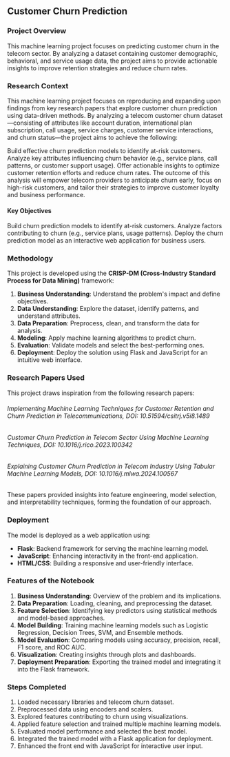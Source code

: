 ## Customer Churn Prediction

### Project Overview
This machine learning project focuses on predicting customer churn in the telecom sector. By analyzing a dataset containing customer demographic, behavioral, and service usage data, the project aims to provide actionable insights to improve retention strategies and reduce churn rates.

### Research Context
This machine learning project focuses on reproducing and expanding upon findings from key research papers that explore customer churn prediction using data-driven methods. By analyzing a telecom customer churn dataset—consisting of attributes like account duration, international plan subscription, call usage, service charges, customer service interactions, and churn status—the project aims to achieve the following:

Build effective churn prediction models to identify at-risk customers. Analyze key attributes influencing churn behavior (e.g., service plans, call patterns, or customer support usage). Offer actionable insights to optimize customer retention efforts and reduce churn rates. The outcome of this analysis will empower telecom providers to anticipate churn early, focus on high-risk customers, and tailor their strategies to improve customer loyalty and business performance.

#### Key Objectives
Build churn prediction models to identify at-risk customers.
Analyze factors contributing to churn (e.g., service plans, usage patterns).
Deploy the churn prediction model as an interactive web application for business users.


### Methodology
This project is developed using the **CRISP-DM (Cross-Industry Standard Process for Data Mining)** framework:
1. **Business Understanding**: Understand the problem's impact and define objectives.
2. **Data Understanding**: Explore the dataset, identify patterns, and understand attributes.
3. **Data Preparation**: Preprocess, clean, and transform the data for analysis.
4. **Modeling**: Apply machine learning algorithms to predict churn.
5. **Evaluation**: Validate models and select the best-performing ones.
6. **Deployment**: Deploy the solution using Flask and JavaScript for an intuitive web interface.

### Research Papers Used
This project draws inspiration from the following research papers:

###### Implementing Machine Learning Techniques for Customer Retention and Churn Prediction in Telecommunications, DOI: 10.51594/csitrj.v5i8.1489
###### Customer Churn Prediction in Telecom Sector Using Machine Learning Techniques, DOI: 10.1016/j.rico.2023.100342 
###### Explaining Customer Churn Prediction in Telecom Industry Using Tabular Machine Learning Models, DOI: 10.1016/j.mlwa.2024.100567

These papers provided insights into feature engineering, model selection, and interpretability techniques, forming the foundation of our approach.
### Deployment
The model is deployed as a web application using:
- **Flask**: Backend framework for serving the machine learning model.
- **JavaScript**: Enhancing interactivity in the front-end application.
- **HTML/CSS**: Building a responsive and user-friendly interface.

### Features of the Notebook
1. **Business Understanding**: Overview of the problem and its implications.
2. **Data Preparation**: Loading, cleaning, and preprocessing the dataset.
3. **Feature Selection**: Identifying key predictors using statistical methods and model-based approaches.
4. **Model Building**: Training machine learning models such as Logistic Regression, Decision Trees, SVM, and Ensemble methods.
5. **Model Evaluation**: Comparing models using accuracy, precision, recall, F1 score, and ROC AUC.
6. **Visualization**: Creating insights through plots and dashboards.
7. **Deployment Preparation**: Exporting the trained model and integrating it into the Flask framework.

### Steps Completed
1. Loaded necessary libraries and telecom churn dataset.
2. Preprocessed data using encoders and scalers.
3. Explored features contributing to churn using visualizations.
4. Applied feature selection and trained multiple machine learning models.
5. Evaluated model performance and selected the best model.
6. Integrated the trained model with a Flask application for deployment.
7. Enhanced the front end with JavaScript for interactive user input.
